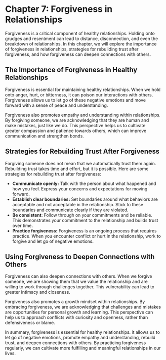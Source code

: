 Chapter 7: Forgiveness in Relationships
=======================================

Forgiveness is a critical component of healthy relationships. Holding onto grudges and resentment can lead to distance, disconnection, and even the breakdown of relationships. In this chapter, we will explore the importance of forgiveness in relationships, strategies for rebuilding trust after forgiveness, and how forgiveness can deepen connections with others.

The Importance of Forgiveness in Healthy Relationships
------------------------------------------------------

Forgiveness is essential for maintaining healthy relationships. When we hold onto anger, hurt, or bitterness, it can poison our interactions with others. Forgiveness allows us to let go of these negative emotions and move forward with a sense of peace and understanding.

Forgiveness also promotes empathy and understanding within relationships. By forgiving someone, we are acknowledging that they are human and make mistakes, just like we do. This perspective helps us to cultivate greater compassion and patience towards others, which can improve communication and strengthen bonds.

Strategies for Rebuilding Trust After Forgiveness
-------------------------------------------------

Forgiving someone does not mean that we automatically trust them again. Rebuilding trust takes time and effort, but it is possible. Here are some strategies for rebuilding trust after forgiveness:

* **Communicate openly:** Talk with the person about what happened and how you feel. Express your concerns and expectations for moving forward.
* **Establish clear boundaries:** Set boundaries around what behaviors are acceptable and not acceptable in the relationship. Stick to these boundaries and communicate clearly if they are violated.
* **Be consistent:** Follow through on your commitments and be reliable. This demonstrates your commitment to the relationship and builds trust over time.
* **Practice forgiveness:** Forgiveness is an ongoing process that requires practice. When you encounter conflict or hurt in the relationship, work to forgive and let go of negative emotions.

Using Forgiveness to Deepen Connections with Others
---------------------------------------------------

Forgiveness can also deepen connections with others. When we forgive someone, we are showing them that we value the relationship and are willing to work through challenges together. This vulnerability can lead to greater intimacy and closeness.

Forgiveness also promotes a growth mindset within relationships. By embracing forgiveness, we are acknowledging that challenges and mistakes are opportunities for personal growth and learning. This perspective can help us to approach conflicts with curiosity and openness, rather than defensiveness or blame.

In summary, forgiveness is essential for healthy relationships. It allows us to let go of negative emotions, promote empathy and understanding, rebuild trust, and deepen connections with others. By practicing forgiveness regularly, we can cultivate more fulfilling and meaningful relationships in our lives.
